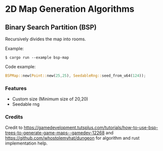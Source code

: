# 2D Map Generation Algorithms

## Binary Search Partition (BSP)
Recursively divides the map into rooms.

Example:
```
$ cargo run --example bsp-map
```

Code example:
```rust
BSPMap::new(Point::new(25,25), SeedableRng::seed_from_u64(124));
```

### Features   
- Custom size (Minimum size of 20,20)
- Seedable rng

### Credits
Credit to https://gamedevelopment.tutsplus.com/tutorials/how-to-use-bsp-trees-to-generate-game-maps--gamedev-12268 and https://github.com/whostolemyhat/dungeon
for algorithm and rust implementation help.